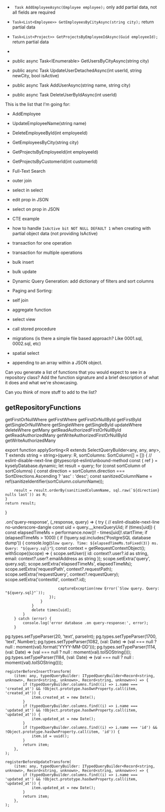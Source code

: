 



- ` Task AddEmployeeAsync(Employee employee);` only add partial data, not all fields are required
- `Task<List<Employee>> GetEmployeesByCityAsync(string city);` return partial data
-  `Task<List<Project>> GetProjectsByEmployeeIdAsync(Guid employeeId);` return partial data
- 


- public async Task<IEnumerable<UserDto>> GetUsersByCityAsync(string city)
- public async Task UpdateUserDetachedAsync(int userId, string newCity, bool isActive)
-   public async Task AddUserAsync(string name, string city)
-  public async Task DeleteUserByIdAsync(int userId)


This is the list that I'm going for:

- AddEmployee 
- UpdateEmployeeName(string name)
- DeleteEmployeeById(int employeeId)
- GetEmployeesByCity(string city)
- GetProjectsByEmployeeId(int employeeId)
- GetProjectsByCustomerId(int customerId)


- Full-Text Search
- outer join
- select in select
- edit prop in JSON
- select on prop in JSON
- CTE example
- how to handle `IsActive bit NOT NULL DEFAULT 1` when creating with partial object data (not providing IsActive)
- transaction for one operation
- transaction for multiple operations
- bulk insert
- bulk update
- Dynamic Query Generation: add dictionary of filters and sort columns
- Paging and Sorting:
- self join
- aggregate function
- select view
- call stored procedure
- migrations (is there a simple file based approach? Like 0001.sql, 0002.sql, etc)
- spatial select
- appending to an array within a JSON object.


Can you generate a list of functions that you would expect to see in a repository class? Add the function signature and a brief description of what it does and what we're showcasing.


Can you think of more stuff to add to the list?




## getRepositoryFunctions

getFirstOrNullWhere
getFirstWhere
getFirstOrNullById
getFirstById
getSingleOrNullWhere
getSingleWhere
getSingleById
updateWhere
deleteWhere
getMany
getReadAuthorizedFirstOrNullById
getReadAuthorizedMany
getWriteAuthorizedFirstOrNullById
getWriteAuthorizedMany



export function applySorting<R extends SelectQueryBuilder<any, any, any>, T extends string = string>(query: R, sortColumns: SortColumn<T>[] = []) {
    // eslint-disable-next-line @typescript-eslint/unbound-method
    const { ref } = kyselyDatabase.dynamic;
    let result = query;
    for (const sortColumn of sortColumns) {
        const direction = sortColumn.direction === SortDirections.Ascending ? 'asc' : 'desc';
        const sanitizedColumnName = ref(sanitizeIdentifier(sortColumn.columnName));

        result = result.orderBy(sanitizedColumnName, sql.raw(`${direction} nulls last`)) as R;
    }
    return result;
}


 .on('query-response', (_response, query) => {
        try {
            // eslint-disable-next-line no-underscore-dangle
            const uid = query.__knexQueryUid;
            if (times[uid]) {
                const elapsedTimeMs = performance.now()! - times[uid]!.startTime;
                if (elapsedTimeMs > 1000) {
                    if (!query.sql.includes('PostgreSQL database dump')) {
                        console.log(`Slow query. Time: ${elapsedTimeMs.toFixed(3)} ms. Query: "${query.sql}"`);
                        const context = getRequestContextObject();
                        withScope((scope) => {
                            scope.setUser({ id: context?.user?.id as string, email: context?.user?.emailAddress as string });
                            scope.setExtra('query', query.sql);
                            scope.setExtra('elapsedTimeMs', elapsedTimeMs);
                            scope.setExtra('requestPath', context?.requestPath);
                            scope.setExtra('requestQuery', context?.requestQuery);
                            scope.setExtra('contextId', context?.id);

                            captureException(new Error(`Slow query. Query: "${query.sql}"`));
                        });
                    }
                }
                delete times[uid];
            }
        } catch (error) {
            console.log('error database .on query-response:', error);
        }

  pg.types.setTypeParser(20, 'text', parseInt);
    pg.types.setTypeParser(1700, 'text', Number);
    pg.types.setTypeParser(1082, (val: Date) => (val === null ? null : moment(val).format('YYYY-MM-DD')));
    pg.types.setTypeParser(1114, (val: Date) => (val === null ? null : moment(val).toISOString()));
    pg.types.setTypeParser(1184, (val: Date) => (val === null ? null : moment(val).toISOString()));

    registerBeforeInsertTransform(
        (item: any, typedQueryBuilder: ITypedQueryBuilder<Record<string, unknown>, Record<string, unknown>, Record<string, unknown>>) => {
            if (typedQueryBuilder.columns.find((i) => i.name === 'created_at') && !Object.prototype.hasOwnProperty.call(item, 'created_at')) {
                item.created_at = new Date();
            }
            if (typedQueryBuilder.columns.find((i) => i.name === 'updated_at') && !Object.prototype.hasOwnProperty.call(item, 'updated_at')) {
                item.updated_at = new Date();
            }
            if (typedQueryBuilder.columns.find((i) => i.name === 'id') && !Object.prototype.hasOwnProperty.call(item, 'id')) {
                item.id = uuid();
            }
            return item;
        },
    );

    registerBeforeUpdateTransform(
        (item: any, typedQueryBuilder: ITypedQueryBuilder<Record<string, unknown>, Record<string, unknown>, Record<string, unknown>>) => {
            if (typedQueryBuilder.columns.find((i) => i.name === 'updated_at') && !Object.prototype.hasOwnProperty.call(item, 'updated_at')) {
                item.updated_at = new Date();
            }
            return item;
        },
    );

